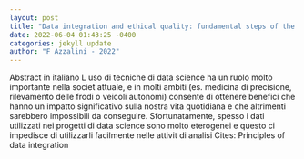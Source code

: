 ```yaml
--- 
layout: post 
title: "Data integration and ethical quality: fundamental steps of the data analysis pipeline" 
date: 2022-06-04 01:43:25 -0400 
categories: jekyll update 
author: "F Azzalini - 2022" 
--- 
```

Abstract in italiano L uso di tecniche di data science ha un ruolo molto importante nella societ attuale, e in molti ambiti (es. medicina di precisione, rilevamento delle frodi o veicoli autonomi) consente di ottenere benefici che hanno un impatto significativo sulla nostra vita quotidiana e che altrimenti sarebbero impossibili da conseguire. Sfortunatamente, spesso i dati utilizzati nei progetti di data science sono molto eterogenei e questo ci impedisce di utilizzarli facilmente nelle attivit di analisi Cites: Principles of data integration